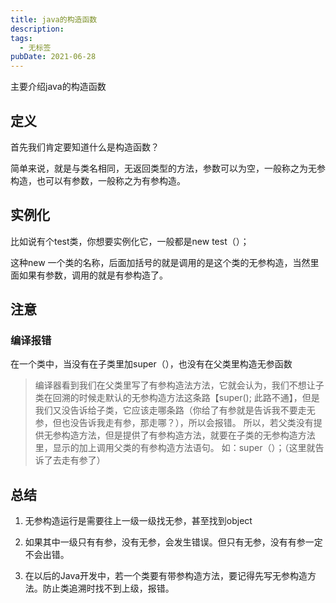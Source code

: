 ```yaml
---
title: java的构造函数
description: 
tags:
  - 无标签
pubDate: 2021-06-28
---
```



主要介绍java的构造函数



<!-- more -->



## 定义



首先我们肯定要知道什么是构造函数？



简单来说，就是与类名相同，无返回类型的方法，参数可以为空，一般称之为无参构造，也可以有参数，一般称之为有参构造。



## 实例化



比如说有个test类，你想要实例化它，一般都是new test（）；



这种new 一个类的名称，后面加括号的就是调用的是这个类的无参构造，当然里面如果有参数，调用的就是有参构造了。



## 注意



### 编译报错



在一个类中，当没有在子类里加super（），也没有在父类里构造无参函数



> 编译器看到我们在父类里写了有参构造法方法，它就会认为，我们不想让子类在回溯的时候走默认的无参构造方法这条路【super(); 此路不通】，但是我们又没告诉给子类，它应该走哪条路（你给了有参就是告诉我不要走无参，但也没告诉我走有参，那走哪？），所以会报错。 所以，若父类没有提供无参构造方法，但是提供了有参构造方法，就要在子类的无参构造方法里，显示的加上调用父类的有参构造方法语句。 如：super（）；（这里就告诉了去走有参了）



## 总结



1. 无参构造运行是需要往上一级一级找无参，甚至找到object

2. 如果其中一级只有有参，没有无参，会发生错误。但只有无参，没有有参一定不会出错。

3. 在以后的Java开发中，若一个类要有带参构造方法，要记得先写无参构造方法。防止类追溯时找不到上级，报错。


